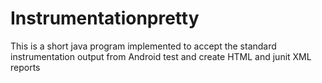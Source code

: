 # Instrumentationpretty
  This is a short java program implemented to accept the standard instrumentation output from Android test and create HTML and  junit XML reports
